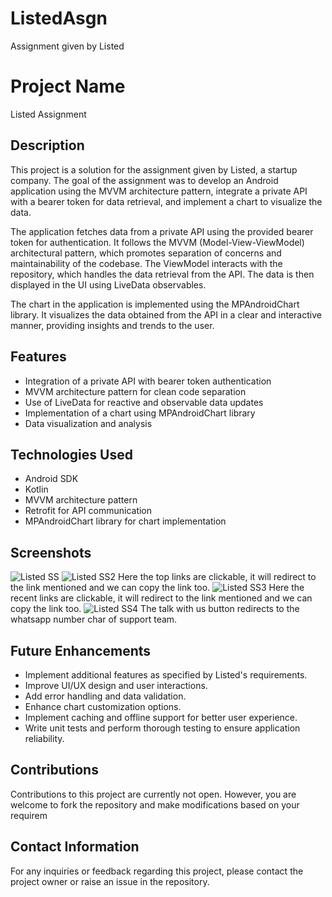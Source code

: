 # ListedAsgn
Assignment given by Listed
# Project Name

Listed Assignment

## Description

This project is a solution for the assignment given by Listed, a startup company. The goal of the assignment was to develop an Android application using the MVVM architecture pattern, integrate a private API with a bearer token for data retrieval, and implement a chart to visualize the data.

The application fetches data from a private API using the provided bearer token for authentication. It follows the MVVM (Model-View-ViewModel) architectural pattern, which promotes separation of concerns and maintainability of the codebase. The ViewModel interacts with the repository, which handles the data retrieval from the API. The data is then displayed in the UI using LiveData observables.

The chart in the application is implemented using the MPAndroidChart library. It visualizes the data obtained from the API in a clear and interactive manner, providing insights and trends to the user.

## Features

- Integration of a private API with bearer token authentication
- MVVM architecture pattern for clean code separation
- Use of LiveData for reactive and observable data updates
- Implementation of a chart using MPAndroidChart library
- Data visualization and analysis

## Technologies Used

- Android SDK
- Kotlin
- MVVM architecture pattern
- Retrofit for API communication
- MPAndroidChart library for chart implementation

## Screenshots
![Listed SS](https://github.com/adityarai004/ListedAsgn/assets/86659578/ff5776e2-fbe6-41a7-85b3-be122592c8ba)
![Listed SS2](https://github.com/adityarai004/ListedAsgn/assets/86659578/4688110e-a90a-427c-9b7a-b314bd5e3229)
Here the top links are clickable, it will redirect to the link mentioned and we can copy the link too.
![Listed SS3](https://github.com/adityarai004/ListedAsgn/assets/86659578/26b6196b-51e4-4c58-b32e-7a1ad936a37f)
Here the recent links are clickable, it will redirect to the link mentioned and we can copy the link too.
![Listed SS4](https://github.com/adityarai004/ListedAsgn/assets/86659578/96a37c9c-787e-460b-bc27-99969cc2d4f5)
The talk with us button redirects to the whatsapp number char of support team.

## Future Enhancements

- Implement additional features as specified by Listed's requirements.
- Improve UI/UX design and user interactions.
- Add error handling and data validation.
- Enhance chart customization options.
- Implement caching and offline support for better user experience.
- Write unit tests and perform thorough testing to ensure application reliability.

## Contributions

Contributions to this project are currently not open. However, you are welcome to fork the repository and make modifications based on your requirem

## Contact Information

For any inquiries or feedback regarding this project, please contact the project owner or raise an issue in the repository.
